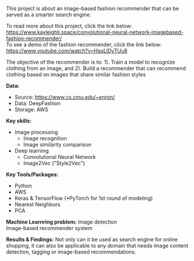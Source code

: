 This project is about an image-based fashion recommender that can be served as a smarter search engine.

To read more about this project, click the link below:   
https://www.kayleighli.space/convolutional-neural-network-imagebased-fashion-recommender/   
To see a demo of the fashion recommender, click the link below:   
https://www.youtube.com/watch?v=HsqLlDyTUu8

The objective of the recommender is to: 
1). Train a model to recognize clothing from an image, and 
2). Build a recommender that can recommend clothing based on images that share similar fashion styles 

**Data:**
 * Source: https://www.cs.cmu.edu/~enron/
 * Data: DeepFashion 
 * Storage: AWS 

**Key skills:**
 * Image processing 
 	* Image recognition 
	* Image similarity comparison 
 * Deep learning 
 	* Convolutional Neural Network
	* Image2Vec ("Style2Vec") 

**Key Tools/Packages:**
* Python
* AWS
* Keras & TensorFlow (*PyTorch for 1st round of modeling) 
* Nearest Neighbors 
* PCA 

**Machine Learnring problem:**
Image detection   
Image-based recommender system

**Results & Findings:**
Not only can it be used as search engine for online shopping, it can also be applicable to any domain that needs image content detection, tagging or image-based recommendations.   
